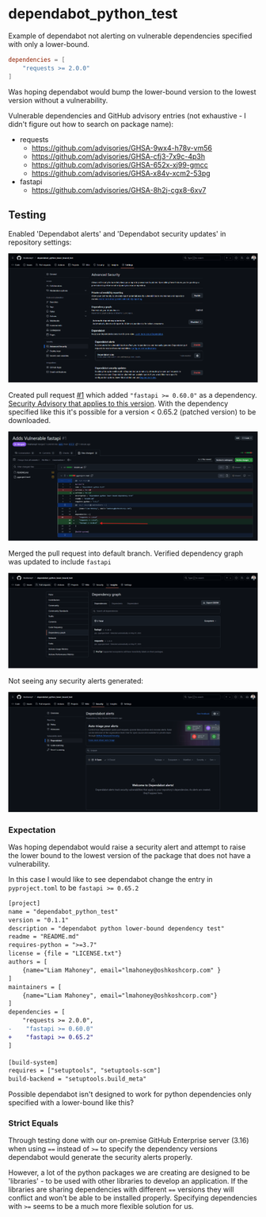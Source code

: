 # dependabot_python_test

Example of dependabot not alerting on vulnerable dependencies specified with only a lower-bound.

```toml
dependencies = [
    "requests >= 2.0.0"
]
```

Was hoping dependabot would bump the lower-bound version to the lowest version without a vulnerability.

Vulnerable dependencies and GitHub advisory entries (not exhaustive - I didn't figure out how to search on package name):
- requests
    - https://github.com/advisories/GHSA-9wx4-h78v-vm56
    - https://github.com/advisories/GHSA-cfj3-7x9c-4p3h
    - https://github.com/advisories/GHSA-652x-xj99-gmcc
    - https://github.com/advisories/GHSA-x84v-xcm2-53pg
- fastapi
    - https://github.com/advisories/GHSA-8h2j-cgx8-6xv7

## Testing

Enabled 'Dependabot alerts' and 'Dependabot security updates' in repository settings:

![](./doc/img/dependabot-settings.png)

Created pull request [#1](https://github.com/lmahoney1/dependabot_python_lower_bound_test/pull/1) which added `"fastapi >= 0.60.0"` as a dependency. [Security Advisory that applies to this version](https://github.com/advisories/GHSA-8h2j-cgx8-6xv7). With the dependency specified like this it's possible for a version < 0.65.2 (patched version) to be downloaded.

![](./doc/img/fast-api-dependency.png)

Merged the pull request into default branch. Verified dependency graph was updated to include `fastapi`

![](./doc/img/fast-api-dependency-graph.png)

Not seeing any security alerts generated:

![](./doc/img/no-security-alerts.png)

### Expectation

Was hoping dependabot would raise a security alert and attempt to raise the lower bound to the lowest version of the package that does not have a vulnerability.

In this case I would like to see dependabot change the entry in `pyproject.toml` to be `fastapi >= 0.65.2`

```diff
[project]
name = "dependabot_python_test"
version = "0.1.1"
description = "dependabot python lower-bound dependency test"
readme = "README.md"
requires-python = ">=3.7"
license = {file = "LICENSE.txt"}
authors = [
    {name="Liam Mahoney", email="lmahoney@oshkoshcorp.com" } 
]
maintainers = [
    {name="Liam Mahoney", email="lmahoney@oshkoshcorp.com"}
]
dependencies = [
    "requests >= 2.0.0",
-    "fastapi >= 0.60.0"
+    "fastapi >= 0.65.2"
]

[build-system]
requires = ["setuptools", "setuptools-scm"]
build-backend = "setuptools.build_meta"
```

Possible dependabot isn't designed to work for python dependencies only specified with a lower-bound like this?

### Strict Equals

Through testing done with our on-premise GitHub Enterprise server (3.16) when using `==` instead of `>=` to specify the dependency versions dependabot would generate the security alerts properly.

However, a lot of the python packages we are creating are designed to be 'libraries' - to be used with other libraries to develop an application. If the libraries are sharing dependencies with different `==` versions they will conflict and won't be able to be installed properly. Specifying dependencies with `>=` seems to be a much more flexible solution for us.